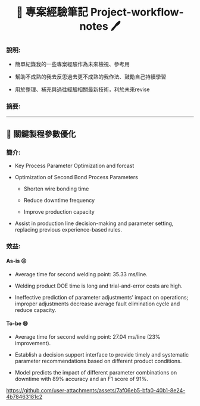 <div align="center">
  <h1> 📖 專案經驗筆記 Project-workflow-notes 🖊️</h1>
</div>

### 說明:
- 簡單紀錄我的一些專案經驗作為未來檢視、參考用

- 幫助不成熟的我去反思過去更不成熟的我作法、鼓勵自己持續學習

- 用於整理、補充與過往經驗相關最新技術，利於未來revise

### 摘要:

------------
## 📝 關鍵製程參數優化 

### 簡介:
- Key Process Parameter Optimization and forcast
  
- Optimization of Second Bond Process Parameters
  - Shorten wire bonding time
    
  - Reduce downtime frequency
    
  - Improve production capacity
    
- Assist in production line decision-making and parameter setting, replacing previous experience-based rules.

### 效益:
#### As-is 😐 
  - Average time for second welding point: 35.33 ms/line.
  
  - Welding product DOE time is long and trial-and-error costs are high.
  
  - Ineffective prediction of parameter adjustments’ impact on operations; improper adjustments decrease average fault elimination cycle and reduce capacity.

#### To-be 😄 

  - Average time for second welding point: 27.04 ms/line (23% improvement).
    
  - Establish a decision support interface to provide timely and systematic parameter recommendations based on different product conditions.
    
  - Model predicts the impact of different parameter combinations on downtime with 89% accuracy and an F1 score of 91%.




https://github.com/user-attachments/assets/7af06eb5-bfa0-40b1-8e24-4b78463181c2



